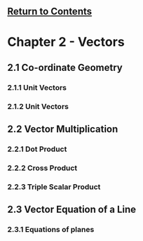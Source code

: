 <script type="text/x-mathjax-config">
  MathJax.Hub.Config({
    tex2jax: {
      inlineMath: [ ['$','$'], ["\\(","\\)"] ],
      processEscapes: true
    }
  });
</script>

<script type="text/javascript" async
  src="https://cdnjs.cloudflare.com/ajax/libs/mathjax/2.7.5/MathJax.js?config=TeX-MML-AM_CHTML">
</script>
<script type="text/javascript" src="tutorialSheetScripts.js"> </script>
<link rel="stylesheet" type="text/css" media="all" href="styles.css">

## [Return to Contents](notes-contents)

# Chapter 2 - Vectors

## <a id="co-ordinate-geometry"></a>2.1 Co-ordinate Geometry
### 2.1.1 Unit Vectors
### 2.1.2 Unit Vectors

## <a id="vector-multiplication"></a>2.2 Vector Multiplication
### 2.2.1 Dot Product
### 2.2.2 Cross Product
### 2.2.3 Triple Scalar Product

## <a id="vector-equation"></a>2.3 Vector Equation of a Line
### 2.3.1 Equations of planes

